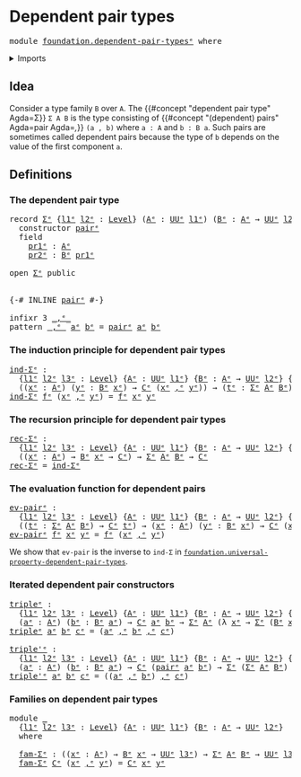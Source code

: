 # Dependent pair types

<pre class="Agda"><a id="33" class="Keyword">module</a> <a id="40" href="foundation.dependent-pair-types%25E1%25B5%2589.html" class="Module">foundation.dependent-pair-typesᵉ</a> <a id="73" class="Keyword">where</a>
</pre>
<details><summary>Imports</summary>

<pre class="Agda"><a id="129" class="Keyword">open</a> <a id="134" class="Keyword">import</a> <a id="141" href="foundation.universe-levels%25E1%25B5%2589.html" class="Module">foundation.universe-levelsᵉ</a>
</pre>
</details>

## Idea

Consider a type family `B` over `A`. The
{{#concept "dependent pair type" Agda=Σ}} `Σ A B` is the type consisting of
{{#concept "(dependent) pairs" Agda=pair Agda=_,_}} `(a , b)` where `a : A` and
`b : B a`. Such pairs are sometimes called dependent pairs because the type of
`b` depends on the value of the first component `a`.

## Definitions

### The dependent pair type

<pre class="Agda"><a id="578" class="Keyword">record</a> <a id="Σᵉ"></a><a id="585" href="foundation.dependent-pair-types%25E1%25B5%2589.html#585" class="Record">Σᵉ</a> <a id="588" class="Symbol">{</a><a id="589" href="foundation.dependent-pair-types%25E1%25B5%2589.html#589" class="Bound">l1ᵉ</a> <a id="593" href="foundation.dependent-pair-types%25E1%25B5%2589.html#593" class="Bound">l2ᵉ</a> <a id="597" class="Symbol">:</a> <a id="599" href="Agda.Primitive.html#742" class="Postulate">Level</a><a id="604" class="Symbol">}</a> <a id="606" class="Symbol">(</a><a id="607" href="foundation.dependent-pair-types%25E1%25B5%2589.html#607" class="Bound">Aᵉ</a> <a id="610" class="Symbol">:</a> <a id="612" href="Agda.Primitive.html#429" class="Primitive">UUᵉ</a> <a id="616" href="foundation.dependent-pair-types%25E1%25B5%2589.html#589" class="Bound">l1ᵉ</a><a id="619" class="Symbol">)</a> <a id="621" class="Symbol">(</a><a id="622" href="foundation.dependent-pair-types%25E1%25B5%2589.html#622" class="Bound">Bᵉ</a> <a id="625" class="Symbol">:</a> <a id="627" href="foundation.dependent-pair-types%25E1%25B5%2589.html#607" class="Bound">Aᵉ</a> <a id="630" class="Symbol">→</a> <a id="632" href="Agda.Primitive.html#429" class="Primitive">UUᵉ</a> <a id="636" href="foundation.dependent-pair-types%25E1%25B5%2589.html#593" class="Bound">l2ᵉ</a><a id="639" class="Symbol">)</a> <a id="641" class="Symbol">:</a> <a id="643" href="Agda.Primitive.html#429" class="Primitive">UUᵉ</a> <a id="647" class="Symbol">(</a><a id="648" href="foundation.dependent-pair-types%25E1%25B5%2589.html#589" class="Bound">l1ᵉ</a> <a id="652" href="Agda.Primitive.html#961" class="Primitive Operator">⊔</a> <a id="654" href="foundation.dependent-pair-types%25E1%25B5%2589.html#593" class="Bound">l2ᵉ</a><a id="657" class="Symbol">)</a> <a id="659" class="Keyword">where</a>
  <a id="667" class="Keyword">constructor</a> <a id="pairᵉ"></a><a id="679" href="foundation.dependent-pair-types%25E1%25B5%2589.html#679" class="InductiveConstructor">pairᵉ</a>
  <a id="687" class="Keyword">field</a>
    <a id="Σᵉ.pr1ᵉ"></a><a id="697" href="foundation.dependent-pair-types%25E1%25B5%2589.html#697" class="Field">pr1ᵉ</a> <a id="702" class="Symbol">:</a> <a id="704" href="foundation.dependent-pair-types%25E1%25B5%2589.html#607" class="Bound">Aᵉ</a>
    <a id="Σᵉ.pr2ᵉ"></a><a id="711" href="foundation.dependent-pair-types%25E1%25B5%2589.html#711" class="Field">pr2ᵉ</a> <a id="716" class="Symbol">:</a> <a id="718" href="foundation.dependent-pair-types%25E1%25B5%2589.html#622" class="Bound">Bᵉ</a> <a id="721" href="foundation.dependent-pair-types%25E1%25B5%2589.html#697" class="Field">pr1ᵉ</a>

<a id="727" class="Keyword">open</a> <a id="732" href="foundation.dependent-pair-types%25E1%25B5%2589.html#585" class="Module">Σᵉ</a> <a id="735" class="Keyword">public</a>


<a id="744" class="Symbol">{-#</a> <a id="748" class="Keyword">INLINE</a> <a id="755" href="foundation.dependent-pair-types%25E1%25B5%2589.html#679" class="InductiveConstructor">pairᵉ</a> <a id="761" class="Symbol">#-}</a>

<a id="766" class="Keyword">infixr</a> <a id="773" class="Number">3</a> <a id="775" href="foundation.dependent-pair-types%25E1%25B5%2589.html#788" class="InductiveConstructor Operator">_,ᵉ_</a>
<a id="780" class="Keyword">pattern</a> <a id="_,ᵉ_"></a><a id="788" href="foundation.dependent-pair-types%25E1%25B5%2589.html#788" class="InductiveConstructor Operator">_,ᵉ_</a> <a id="793" href="foundation.dependent-pair-types%25E1%25B5%2589.html#807" class="Bound">aᵉ</a> <a id="796" href="foundation.dependent-pair-types%25E1%25B5%2589.html#810" class="Bound">bᵉ</a> <a id="799" class="Symbol">=</a> <a id="801" href="foundation.dependent-pair-types%25E1%25B5%2589.html#679" class="InductiveConstructor">pairᵉ</a> <a id="807" href="foundation.dependent-pair-types%25E1%25B5%2589.html#807" class="Bound">aᵉ</a> <a id="810" href="foundation.dependent-pair-types%25E1%25B5%2589.html#810" class="Bound">bᵉ</a>
</pre>
### The induction principle for dependent pair types

<pre class="Agda"><a id="ind-Σᵉ"></a><a id="880" href="foundation.dependent-pair-types%25E1%25B5%2589.html#880" class="Function">ind-Σᵉ</a> <a id="887" class="Symbol">:</a>
  <a id="891" class="Symbol">{</a><a id="892" href="foundation.dependent-pair-types%25E1%25B5%2589.html#892" class="Bound">l1ᵉ</a> <a id="896" href="foundation.dependent-pair-types%25E1%25B5%2589.html#896" class="Bound">l2ᵉ</a> <a id="900" href="foundation.dependent-pair-types%25E1%25B5%2589.html#900" class="Bound">l3ᵉ</a> <a id="904" class="Symbol">:</a> <a id="906" href="Agda.Primitive.html#742" class="Postulate">Level</a><a id="911" class="Symbol">}</a> <a id="913" class="Symbol">{</a><a id="914" href="foundation.dependent-pair-types%25E1%25B5%2589.html#914" class="Bound">Aᵉ</a> <a id="917" class="Symbol">:</a> <a id="919" href="Agda.Primitive.html#429" class="Primitive">UUᵉ</a> <a id="923" href="foundation.dependent-pair-types%25E1%25B5%2589.html#892" class="Bound">l1ᵉ</a><a id="926" class="Symbol">}</a> <a id="928" class="Symbol">{</a><a id="929" href="foundation.dependent-pair-types%25E1%25B5%2589.html#929" class="Bound">Bᵉ</a> <a id="932" class="Symbol">:</a> <a id="934" href="foundation.dependent-pair-types%25E1%25B5%2589.html#914" class="Bound">Aᵉ</a> <a id="937" class="Symbol">→</a> <a id="939" href="Agda.Primitive.html#429" class="Primitive">UUᵉ</a> <a id="943" href="foundation.dependent-pair-types%25E1%25B5%2589.html#896" class="Bound">l2ᵉ</a><a id="946" class="Symbol">}</a> <a id="948" class="Symbol">{</a><a id="949" href="foundation.dependent-pair-types%25E1%25B5%2589.html#949" class="Bound">Cᵉ</a> <a id="952" class="Symbol">:</a> <a id="954" href="foundation.dependent-pair-types%25E1%25B5%2589.html#585" class="Record">Σᵉ</a> <a id="957" href="foundation.dependent-pair-types%25E1%25B5%2589.html#914" class="Bound">Aᵉ</a> <a id="960" href="foundation.dependent-pair-types%25E1%25B5%2589.html#929" class="Bound">Bᵉ</a> <a id="963" class="Symbol">→</a> <a id="965" href="Agda.Primitive.html#429" class="Primitive">UUᵉ</a> <a id="969" href="foundation.dependent-pair-types%25E1%25B5%2589.html#900" class="Bound">l3ᵉ</a><a id="972" class="Symbol">}</a> <a id="974" class="Symbol">→</a>
  <a id="978" class="Symbol">((</a><a id="980" href="foundation.dependent-pair-types%25E1%25B5%2589.html#980" class="Bound">xᵉ</a> <a id="983" class="Symbol">:</a> <a id="985" href="foundation.dependent-pair-types%25E1%25B5%2589.html#914" class="Bound">Aᵉ</a><a id="987" class="Symbol">)</a> <a id="989" class="Symbol">(</a><a id="990" href="foundation.dependent-pair-types%25E1%25B5%2589.html#990" class="Bound">yᵉ</a> <a id="993" class="Symbol">:</a> <a id="995" href="foundation.dependent-pair-types%25E1%25B5%2589.html#929" class="Bound">Bᵉ</a> <a id="998" href="foundation.dependent-pair-types%25E1%25B5%2589.html#980" class="Bound">xᵉ</a><a id="1000" class="Symbol">)</a> <a id="1002" class="Symbol">→</a> <a id="1004" href="foundation.dependent-pair-types%25E1%25B5%2589.html#949" class="Bound">Cᵉ</a> <a id="1007" class="Symbol">(</a><a id="1008" href="foundation.dependent-pair-types%25E1%25B5%2589.html#980" class="Bound">xᵉ</a> <a id="1011" href="foundation.dependent-pair-types%25E1%25B5%2589.html#788" class="InductiveConstructor Operator">,ᵉ</a> <a id="1014" href="foundation.dependent-pair-types%25E1%25B5%2589.html#990" class="Bound">yᵉ</a><a id="1016" class="Symbol">))</a> <a id="1019" class="Symbol">→</a> <a id="1021" class="Symbol">(</a><a id="1022" href="foundation.dependent-pair-types%25E1%25B5%2589.html#1022" class="Bound">tᵉ</a> <a id="1025" class="Symbol">:</a> <a id="1027" href="foundation.dependent-pair-types%25E1%25B5%2589.html#585" class="Record">Σᵉ</a> <a id="1030" href="foundation.dependent-pair-types%25E1%25B5%2589.html#914" class="Bound">Aᵉ</a> <a id="1033" href="foundation.dependent-pair-types%25E1%25B5%2589.html#929" class="Bound">Bᵉ</a><a id="1035" class="Symbol">)</a> <a id="1037" class="Symbol">→</a> <a id="1039" href="foundation.dependent-pair-types%25E1%25B5%2589.html#949" class="Bound">Cᵉ</a> <a id="1042" href="foundation.dependent-pair-types%25E1%25B5%2589.html#1022" class="Bound">tᵉ</a>
<a id="1045" href="foundation.dependent-pair-types%25E1%25B5%2589.html#880" class="Function">ind-Σᵉ</a> <a id="1052" href="foundation.dependent-pair-types%25E1%25B5%2589.html#1052" class="Bound">fᵉ</a> <a id="1055" class="Symbol">(</a><a id="1056" href="foundation.dependent-pair-types%25E1%25B5%2589.html#1056" class="Bound">xᵉ</a> <a id="1059" href="foundation.dependent-pair-types%25E1%25B5%2589.html#788" class="InductiveConstructor Operator">,ᵉ</a> <a id="1062" href="foundation.dependent-pair-types%25E1%25B5%2589.html#1062" class="Bound">yᵉ</a><a id="1064" class="Symbol">)</a> <a id="1066" class="Symbol">=</a> <a id="1068" href="foundation.dependent-pair-types%25E1%25B5%2589.html#1052" class="Bound">fᵉ</a> <a id="1071" href="foundation.dependent-pair-types%25E1%25B5%2589.html#1056" class="Bound">xᵉ</a> <a id="1074" href="foundation.dependent-pair-types%25E1%25B5%2589.html#1062" class="Bound">yᵉ</a>
</pre>
### The recursion principle for dependent pair types

<pre class="Agda"><a id="rec-Σᵉ"></a><a id="1144" href="foundation.dependent-pair-types%25E1%25B5%2589.html#1144" class="Function">rec-Σᵉ</a> <a id="1151" class="Symbol">:</a>
  <a id="1155" class="Symbol">{</a><a id="1156" href="foundation.dependent-pair-types%25E1%25B5%2589.html#1156" class="Bound">l1ᵉ</a> <a id="1160" href="foundation.dependent-pair-types%25E1%25B5%2589.html#1160" class="Bound">l2ᵉ</a> <a id="1164" href="foundation.dependent-pair-types%25E1%25B5%2589.html#1164" class="Bound">l3ᵉ</a> <a id="1168" class="Symbol">:</a> <a id="1170" href="Agda.Primitive.html#742" class="Postulate">Level</a><a id="1175" class="Symbol">}</a> <a id="1177" class="Symbol">{</a><a id="1178" href="foundation.dependent-pair-types%25E1%25B5%2589.html#1178" class="Bound">Aᵉ</a> <a id="1181" class="Symbol">:</a> <a id="1183" href="Agda.Primitive.html#429" class="Primitive">UUᵉ</a> <a id="1187" href="foundation.dependent-pair-types%25E1%25B5%2589.html#1156" class="Bound">l1ᵉ</a><a id="1190" class="Symbol">}</a> <a id="1192" class="Symbol">{</a><a id="1193" href="foundation.dependent-pair-types%25E1%25B5%2589.html#1193" class="Bound">Bᵉ</a> <a id="1196" class="Symbol">:</a> <a id="1198" href="foundation.dependent-pair-types%25E1%25B5%2589.html#1178" class="Bound">Aᵉ</a> <a id="1201" class="Symbol">→</a> <a id="1203" href="Agda.Primitive.html#429" class="Primitive">UUᵉ</a> <a id="1207" href="foundation.dependent-pair-types%25E1%25B5%2589.html#1160" class="Bound">l2ᵉ</a><a id="1210" class="Symbol">}</a> <a id="1212" class="Symbol">{</a><a id="1213" href="foundation.dependent-pair-types%25E1%25B5%2589.html#1213" class="Bound">Cᵉ</a> <a id="1216" class="Symbol">:</a> <a id="1218" href="Agda.Primitive.html#429" class="Primitive">UUᵉ</a> <a id="1222" href="foundation.dependent-pair-types%25E1%25B5%2589.html#1164" class="Bound">l3ᵉ</a><a id="1225" class="Symbol">}</a> <a id="1227" class="Symbol">→</a>
  <a id="1231" class="Symbol">((</a><a id="1233" href="foundation.dependent-pair-types%25E1%25B5%2589.html#1233" class="Bound">xᵉ</a> <a id="1236" class="Symbol">:</a> <a id="1238" href="foundation.dependent-pair-types%25E1%25B5%2589.html#1178" class="Bound">Aᵉ</a><a id="1240" class="Symbol">)</a> <a id="1242" class="Symbol">→</a> <a id="1244" href="foundation.dependent-pair-types%25E1%25B5%2589.html#1193" class="Bound">Bᵉ</a> <a id="1247" href="foundation.dependent-pair-types%25E1%25B5%2589.html#1233" class="Bound">xᵉ</a> <a id="1250" class="Symbol">→</a> <a id="1252" href="foundation.dependent-pair-types%25E1%25B5%2589.html#1213" class="Bound">Cᵉ</a><a id="1254" class="Symbol">)</a> <a id="1256" class="Symbol">→</a> <a id="1258" href="foundation.dependent-pair-types%25E1%25B5%2589.html#585" class="Record">Σᵉ</a> <a id="1261" href="foundation.dependent-pair-types%25E1%25B5%2589.html#1178" class="Bound">Aᵉ</a> <a id="1264" href="foundation.dependent-pair-types%25E1%25B5%2589.html#1193" class="Bound">Bᵉ</a> <a id="1267" class="Symbol">→</a> <a id="1269" href="foundation.dependent-pair-types%25E1%25B5%2589.html#1213" class="Bound">Cᵉ</a>
<a id="1272" href="foundation.dependent-pair-types%25E1%25B5%2589.html#1144" class="Function">rec-Σᵉ</a> <a id="1279" class="Symbol">=</a> <a id="1281" href="foundation.dependent-pair-types%25E1%25B5%2589.html#880" class="Function">ind-Σᵉ</a>
</pre>
### The evaluation function for dependent pairs

<pre class="Agda"><a id="ev-pairᵉ"></a><a id="1350" href="foundation.dependent-pair-types%25E1%25B5%2589.html#1350" class="Function">ev-pairᵉ</a> <a id="1359" class="Symbol">:</a>
  <a id="1363" class="Symbol">{</a><a id="1364" href="foundation.dependent-pair-types%25E1%25B5%2589.html#1364" class="Bound">l1ᵉ</a> <a id="1368" href="foundation.dependent-pair-types%25E1%25B5%2589.html#1368" class="Bound">l2ᵉ</a> <a id="1372" href="foundation.dependent-pair-types%25E1%25B5%2589.html#1372" class="Bound">l3ᵉ</a> <a id="1376" class="Symbol">:</a> <a id="1378" href="Agda.Primitive.html#742" class="Postulate">Level</a><a id="1383" class="Symbol">}</a> <a id="1385" class="Symbol">{</a><a id="1386" href="foundation.dependent-pair-types%25E1%25B5%2589.html#1386" class="Bound">Aᵉ</a> <a id="1389" class="Symbol">:</a> <a id="1391" href="Agda.Primitive.html#429" class="Primitive">UUᵉ</a> <a id="1395" href="foundation.dependent-pair-types%25E1%25B5%2589.html#1364" class="Bound">l1ᵉ</a><a id="1398" class="Symbol">}</a> <a id="1400" class="Symbol">{</a><a id="1401" href="foundation.dependent-pair-types%25E1%25B5%2589.html#1401" class="Bound">Bᵉ</a> <a id="1404" class="Symbol">:</a> <a id="1406" href="foundation.dependent-pair-types%25E1%25B5%2589.html#1386" class="Bound">Aᵉ</a> <a id="1409" class="Symbol">→</a> <a id="1411" href="Agda.Primitive.html#429" class="Primitive">UUᵉ</a> <a id="1415" href="foundation.dependent-pair-types%25E1%25B5%2589.html#1368" class="Bound">l2ᵉ</a><a id="1418" class="Symbol">}</a> <a id="1420" class="Symbol">{</a><a id="1421" href="foundation.dependent-pair-types%25E1%25B5%2589.html#1421" class="Bound">Cᵉ</a> <a id="1424" class="Symbol">:</a> <a id="1426" href="foundation.dependent-pair-types%25E1%25B5%2589.html#585" class="Record">Σᵉ</a> <a id="1429" href="foundation.dependent-pair-types%25E1%25B5%2589.html#1386" class="Bound">Aᵉ</a> <a id="1432" href="foundation.dependent-pair-types%25E1%25B5%2589.html#1401" class="Bound">Bᵉ</a> <a id="1435" class="Symbol">→</a> <a id="1437" href="Agda.Primitive.html#429" class="Primitive">UUᵉ</a> <a id="1441" href="foundation.dependent-pair-types%25E1%25B5%2589.html#1372" class="Bound">l3ᵉ</a><a id="1444" class="Symbol">}</a> <a id="1446" class="Symbol">→</a>
  <a id="1450" class="Symbol">((</a><a id="1452" href="foundation.dependent-pair-types%25E1%25B5%2589.html#1452" class="Bound">tᵉ</a> <a id="1455" class="Symbol">:</a> <a id="1457" href="foundation.dependent-pair-types%25E1%25B5%2589.html#585" class="Record">Σᵉ</a> <a id="1460" href="foundation.dependent-pair-types%25E1%25B5%2589.html#1386" class="Bound">Aᵉ</a> <a id="1463" href="foundation.dependent-pair-types%25E1%25B5%2589.html#1401" class="Bound">Bᵉ</a><a id="1465" class="Symbol">)</a> <a id="1467" class="Symbol">→</a> <a id="1469" href="foundation.dependent-pair-types%25E1%25B5%2589.html#1421" class="Bound">Cᵉ</a> <a id="1472" href="foundation.dependent-pair-types%25E1%25B5%2589.html#1452" class="Bound">tᵉ</a><a id="1474" class="Symbol">)</a> <a id="1476" class="Symbol">→</a> <a id="1478" class="Symbol">(</a><a id="1479" href="foundation.dependent-pair-types%25E1%25B5%2589.html#1479" class="Bound">xᵉ</a> <a id="1482" class="Symbol">:</a> <a id="1484" href="foundation.dependent-pair-types%25E1%25B5%2589.html#1386" class="Bound">Aᵉ</a><a id="1486" class="Symbol">)</a> <a id="1488" class="Symbol">(</a><a id="1489" href="foundation.dependent-pair-types%25E1%25B5%2589.html#1489" class="Bound">yᵉ</a> <a id="1492" class="Symbol">:</a> <a id="1494" href="foundation.dependent-pair-types%25E1%25B5%2589.html#1401" class="Bound">Bᵉ</a> <a id="1497" href="foundation.dependent-pair-types%25E1%25B5%2589.html#1479" class="Bound">xᵉ</a><a id="1499" class="Symbol">)</a> <a id="1501" class="Symbol">→</a> <a id="1503" href="foundation.dependent-pair-types%25E1%25B5%2589.html#1421" class="Bound">Cᵉ</a> <a id="1506" class="Symbol">(</a><a id="1507" href="foundation.dependent-pair-types%25E1%25B5%2589.html#1479" class="Bound">xᵉ</a> <a id="1510" href="foundation.dependent-pair-types%25E1%25B5%2589.html#788" class="InductiveConstructor Operator">,ᵉ</a> <a id="1513" href="foundation.dependent-pair-types%25E1%25B5%2589.html#1489" class="Bound">yᵉ</a><a id="1515" class="Symbol">)</a>
<a id="1517" href="foundation.dependent-pair-types%25E1%25B5%2589.html#1350" class="Function">ev-pairᵉ</a> <a id="1526" href="foundation.dependent-pair-types%25E1%25B5%2589.html#1526" class="Bound">fᵉ</a> <a id="1529" href="foundation.dependent-pair-types%25E1%25B5%2589.html#1529" class="Bound">xᵉ</a> <a id="1532" href="foundation.dependent-pair-types%25E1%25B5%2589.html#1532" class="Bound">yᵉ</a> <a id="1535" class="Symbol">=</a> <a id="1537" href="foundation.dependent-pair-types%25E1%25B5%2589.html#1526" class="Bound">fᵉ</a> <a id="1540" class="Symbol">(</a><a id="1541" href="foundation.dependent-pair-types%25E1%25B5%2589.html#1529" class="Bound">xᵉ</a> <a id="1544" href="foundation.dependent-pair-types%25E1%25B5%2589.html#788" class="InductiveConstructor Operator">,ᵉ</a> <a id="1547" href="foundation.dependent-pair-types%25E1%25B5%2589.html#1532" class="Bound">yᵉ</a><a id="1549" class="Symbol">)</a>
</pre>
We show that `ev-pair` is the inverse to `ind-Σ` in
[`foundation.universal-property-dependent-pair-types`](foundation.universal-property-dependent-pair-types.md).

### Iterated dependent pair constructors

<pre class="Agda"><a id="tripleᵉ"></a><a id="1770" href="foundation.dependent-pair-types%25E1%25B5%2589.html#1770" class="Function">tripleᵉ</a> <a id="1778" class="Symbol">:</a>
  <a id="1782" class="Symbol">{</a><a id="1783" href="foundation.dependent-pair-types%25E1%25B5%2589.html#1783" class="Bound">l1ᵉ</a> <a id="1787" href="foundation.dependent-pair-types%25E1%25B5%2589.html#1787" class="Bound">l2ᵉ</a> <a id="1791" href="foundation.dependent-pair-types%25E1%25B5%2589.html#1791" class="Bound">l3ᵉ</a> <a id="1795" class="Symbol">:</a> <a id="1797" href="Agda.Primitive.html#742" class="Postulate">Level</a><a id="1802" class="Symbol">}</a> <a id="1804" class="Symbol">{</a><a id="1805" href="foundation.dependent-pair-types%25E1%25B5%2589.html#1805" class="Bound">Aᵉ</a> <a id="1808" class="Symbol">:</a> <a id="1810" href="Agda.Primitive.html#429" class="Primitive">UUᵉ</a> <a id="1814" href="foundation.dependent-pair-types%25E1%25B5%2589.html#1783" class="Bound">l1ᵉ</a><a id="1817" class="Symbol">}</a> <a id="1819" class="Symbol">{</a><a id="1820" href="foundation.dependent-pair-types%25E1%25B5%2589.html#1820" class="Bound">Bᵉ</a> <a id="1823" class="Symbol">:</a> <a id="1825" href="foundation.dependent-pair-types%25E1%25B5%2589.html#1805" class="Bound">Aᵉ</a> <a id="1828" class="Symbol">→</a> <a id="1830" href="Agda.Primitive.html#429" class="Primitive">UUᵉ</a> <a id="1834" href="foundation.dependent-pair-types%25E1%25B5%2589.html#1787" class="Bound">l2ᵉ</a><a id="1837" class="Symbol">}</a> <a id="1839" class="Symbol">{</a><a id="1840" href="foundation.dependent-pair-types%25E1%25B5%2589.html#1840" class="Bound">Cᵉ</a> <a id="1843" class="Symbol">:</a> <a id="1845" class="Symbol">(</a><a id="1846" href="foundation.dependent-pair-types%25E1%25B5%2589.html#1846" class="Bound">xᵉ</a> <a id="1849" class="Symbol">:</a> <a id="1851" href="foundation.dependent-pair-types%25E1%25B5%2589.html#1805" class="Bound">Aᵉ</a><a id="1853" class="Symbol">)</a> <a id="1855" class="Symbol">→</a> <a id="1857" href="foundation.dependent-pair-types%25E1%25B5%2589.html#1820" class="Bound">Bᵉ</a> <a id="1860" href="foundation.dependent-pair-types%25E1%25B5%2589.html#1846" class="Bound">xᵉ</a> <a id="1863" class="Symbol">→</a> <a id="1865" href="Agda.Primitive.html#429" class="Primitive">UUᵉ</a> <a id="1869" href="foundation.dependent-pair-types%25E1%25B5%2589.html#1791" class="Bound">l3ᵉ</a><a id="1872" class="Symbol">}</a> <a id="1874" class="Symbol">→</a>
  <a id="1878" class="Symbol">(</a><a id="1879" href="foundation.dependent-pair-types%25E1%25B5%2589.html#1879" class="Bound">aᵉ</a> <a id="1882" class="Symbol">:</a> <a id="1884" href="foundation.dependent-pair-types%25E1%25B5%2589.html#1805" class="Bound">Aᵉ</a><a id="1886" class="Symbol">)</a> <a id="1888" class="Symbol">(</a><a id="1889" href="foundation.dependent-pair-types%25E1%25B5%2589.html#1889" class="Bound">bᵉ</a> <a id="1892" class="Symbol">:</a> <a id="1894" href="foundation.dependent-pair-types%25E1%25B5%2589.html#1820" class="Bound">Bᵉ</a> <a id="1897" href="foundation.dependent-pair-types%25E1%25B5%2589.html#1879" class="Bound">aᵉ</a><a id="1899" class="Symbol">)</a> <a id="1901" class="Symbol">→</a> <a id="1903" href="foundation.dependent-pair-types%25E1%25B5%2589.html#1840" class="Bound">Cᵉ</a> <a id="1906" href="foundation.dependent-pair-types%25E1%25B5%2589.html#1879" class="Bound">aᵉ</a> <a id="1909" href="foundation.dependent-pair-types%25E1%25B5%2589.html#1889" class="Bound">bᵉ</a> <a id="1912" class="Symbol">→</a> <a id="1914" href="foundation.dependent-pair-types%25E1%25B5%2589.html#585" class="Record">Σᵉ</a> <a id="1917" href="foundation.dependent-pair-types%25E1%25B5%2589.html#1805" class="Bound">Aᵉ</a> <a id="1920" class="Symbol">(λ</a> <a id="1923" href="foundation.dependent-pair-types%25E1%25B5%2589.html#1923" class="Bound">xᵉ</a> <a id="1926" class="Symbol">→</a> <a id="1928" href="foundation.dependent-pair-types%25E1%25B5%2589.html#585" class="Record">Σᵉ</a> <a id="1931" class="Symbol">(</a><a id="1932" href="foundation.dependent-pair-types%25E1%25B5%2589.html#1820" class="Bound">Bᵉ</a> <a id="1935" href="foundation.dependent-pair-types%25E1%25B5%2589.html#1923" class="Bound">xᵉ</a><a id="1937" class="Symbol">)</a> <a id="1939" class="Symbol">(</a><a id="1940" href="foundation.dependent-pair-types%25E1%25B5%2589.html#1840" class="Bound">Cᵉ</a> <a id="1943" href="foundation.dependent-pair-types%25E1%25B5%2589.html#1923" class="Bound">xᵉ</a><a id="1945" class="Symbol">))</a>
<a id="1948" href="foundation.dependent-pair-types%25E1%25B5%2589.html#1770" class="Function">tripleᵉ</a> <a id="1956" href="foundation.dependent-pair-types%25E1%25B5%2589.html#1956" class="Bound">aᵉ</a> <a id="1959" href="foundation.dependent-pair-types%25E1%25B5%2589.html#1959" class="Bound">bᵉ</a> <a id="1962" href="foundation.dependent-pair-types%25E1%25B5%2589.html#1962" class="Bound">cᵉ</a> <a id="1965" class="Symbol">=</a> <a id="1967" class="Symbol">(</a><a id="1968" href="foundation.dependent-pair-types%25E1%25B5%2589.html#1956" class="Bound">aᵉ</a> <a id="1971" href="foundation.dependent-pair-types%25E1%25B5%2589.html#788" class="InductiveConstructor Operator">,ᵉ</a> <a id="1974" href="foundation.dependent-pair-types%25E1%25B5%2589.html#1959" class="Bound">bᵉ</a> <a id="1977" href="foundation.dependent-pair-types%25E1%25B5%2589.html#788" class="InductiveConstructor Operator">,ᵉ</a> <a id="1980" href="foundation.dependent-pair-types%25E1%25B5%2589.html#1962" class="Bound">cᵉ</a><a id="1982" class="Symbol">)</a>

<a id="triple&#39;ᵉ"></a><a id="1985" href="foundation.dependent-pair-types%25E1%25B5%2589.html#1985" class="Function">triple&#39;ᵉ</a> <a id="1994" class="Symbol">:</a>
  <a id="1998" class="Symbol">{</a><a id="1999" href="foundation.dependent-pair-types%25E1%25B5%2589.html#1999" class="Bound">l1ᵉ</a> <a id="2003" href="foundation.dependent-pair-types%25E1%25B5%2589.html#2003" class="Bound">l2ᵉ</a> <a id="2007" href="foundation.dependent-pair-types%25E1%25B5%2589.html#2007" class="Bound">l3ᵉ</a> <a id="2011" class="Symbol">:</a> <a id="2013" href="Agda.Primitive.html#742" class="Postulate">Level</a><a id="2018" class="Symbol">}</a> <a id="2020" class="Symbol">{</a><a id="2021" href="foundation.dependent-pair-types%25E1%25B5%2589.html#2021" class="Bound">Aᵉ</a> <a id="2024" class="Symbol">:</a> <a id="2026" href="Agda.Primitive.html#429" class="Primitive">UUᵉ</a> <a id="2030" href="foundation.dependent-pair-types%25E1%25B5%2589.html#1999" class="Bound">l1ᵉ</a><a id="2033" class="Symbol">}</a> <a id="2035" class="Symbol">{</a><a id="2036" href="foundation.dependent-pair-types%25E1%25B5%2589.html#2036" class="Bound">Bᵉ</a> <a id="2039" class="Symbol">:</a> <a id="2041" href="foundation.dependent-pair-types%25E1%25B5%2589.html#2021" class="Bound">Aᵉ</a> <a id="2044" class="Symbol">→</a> <a id="2046" href="Agda.Primitive.html#429" class="Primitive">UUᵉ</a> <a id="2050" href="foundation.dependent-pair-types%25E1%25B5%2589.html#2003" class="Bound">l2ᵉ</a><a id="2053" class="Symbol">}</a> <a id="2055" class="Symbol">{</a><a id="2056" href="foundation.dependent-pair-types%25E1%25B5%2589.html#2056" class="Bound">Cᵉ</a> <a id="2059" class="Symbol">:</a> <a id="2061" href="foundation.dependent-pair-types%25E1%25B5%2589.html#585" class="Record">Σᵉ</a> <a id="2064" href="foundation.dependent-pair-types%25E1%25B5%2589.html#2021" class="Bound">Aᵉ</a> <a id="2067" href="foundation.dependent-pair-types%25E1%25B5%2589.html#2036" class="Bound">Bᵉ</a> <a id="2070" class="Symbol">→</a> <a id="2072" href="Agda.Primitive.html#429" class="Primitive">UUᵉ</a> <a id="2076" href="foundation.dependent-pair-types%25E1%25B5%2589.html#2007" class="Bound">l3ᵉ</a><a id="2079" class="Symbol">}</a> <a id="2081" class="Symbol">→</a>
  <a id="2085" class="Symbol">(</a><a id="2086" href="foundation.dependent-pair-types%25E1%25B5%2589.html#2086" class="Bound">aᵉ</a> <a id="2089" class="Symbol">:</a> <a id="2091" href="foundation.dependent-pair-types%25E1%25B5%2589.html#2021" class="Bound">Aᵉ</a><a id="2093" class="Symbol">)</a> <a id="2095" class="Symbol">(</a><a id="2096" href="foundation.dependent-pair-types%25E1%25B5%2589.html#2096" class="Bound">bᵉ</a> <a id="2099" class="Symbol">:</a> <a id="2101" href="foundation.dependent-pair-types%25E1%25B5%2589.html#2036" class="Bound">Bᵉ</a> <a id="2104" href="foundation.dependent-pair-types%25E1%25B5%2589.html#2086" class="Bound">aᵉ</a><a id="2106" class="Symbol">)</a> <a id="2108" class="Symbol">→</a> <a id="2110" href="foundation.dependent-pair-types%25E1%25B5%2589.html#2056" class="Bound">Cᵉ</a> <a id="2113" class="Symbol">(</a><a id="2114" href="foundation.dependent-pair-types%25E1%25B5%2589.html#679" class="InductiveConstructor">pairᵉ</a> <a id="2120" href="foundation.dependent-pair-types%25E1%25B5%2589.html#2086" class="Bound">aᵉ</a> <a id="2123" href="foundation.dependent-pair-types%25E1%25B5%2589.html#2096" class="Bound">bᵉ</a><a id="2125" class="Symbol">)</a> <a id="2127" class="Symbol">→</a> <a id="2129" href="foundation.dependent-pair-types%25E1%25B5%2589.html#585" class="Record">Σᵉ</a> <a id="2132" class="Symbol">(</a><a id="2133" href="foundation.dependent-pair-types%25E1%25B5%2589.html#585" class="Record">Σᵉ</a> <a id="2136" href="foundation.dependent-pair-types%25E1%25B5%2589.html#2021" class="Bound">Aᵉ</a> <a id="2139" href="foundation.dependent-pair-types%25E1%25B5%2589.html#2036" class="Bound">Bᵉ</a><a id="2141" class="Symbol">)</a> <a id="2143" href="foundation.dependent-pair-types%25E1%25B5%2589.html#2056" class="Bound">Cᵉ</a>
<a id="2146" href="foundation.dependent-pair-types%25E1%25B5%2589.html#1985" class="Function">triple&#39;ᵉ</a> <a id="2155" href="foundation.dependent-pair-types%25E1%25B5%2589.html#2155" class="Bound">aᵉ</a> <a id="2158" href="foundation.dependent-pair-types%25E1%25B5%2589.html#2158" class="Bound">bᵉ</a> <a id="2161" href="foundation.dependent-pair-types%25E1%25B5%2589.html#2161" class="Bound">cᵉ</a> <a id="2164" class="Symbol">=</a> <a id="2166" class="Symbol">((</a><a id="2168" href="foundation.dependent-pair-types%25E1%25B5%2589.html#2155" class="Bound">aᵉ</a> <a id="2171" href="foundation.dependent-pair-types%25E1%25B5%2589.html#788" class="InductiveConstructor Operator">,ᵉ</a> <a id="2174" href="foundation.dependent-pair-types%25E1%25B5%2589.html#2158" class="Bound">bᵉ</a><a id="2176" class="Symbol">)</a> <a id="2178" href="foundation.dependent-pair-types%25E1%25B5%2589.html#788" class="InductiveConstructor Operator">,ᵉ</a> <a id="2181" href="foundation.dependent-pair-types%25E1%25B5%2589.html#2161" class="Bound">cᵉ</a><a id="2183" class="Symbol">)</a>
</pre>
### Families on dependent pair types

<pre class="Agda"><a id="2236" class="Keyword">module</a> <a id="2243" href="foundation.dependent-pair-types%25E1%25B5%2589.html#2243" class="Module">_</a>
  <a id="2247" class="Symbol">{</a><a id="2248" href="foundation.dependent-pair-types%25E1%25B5%2589.html#2248" class="Bound">l1ᵉ</a> <a id="2252" href="foundation.dependent-pair-types%25E1%25B5%2589.html#2252" class="Bound">l2ᵉ</a> <a id="2256" href="foundation.dependent-pair-types%25E1%25B5%2589.html#2256" class="Bound">l3ᵉ</a> <a id="2260" class="Symbol">:</a> <a id="2262" href="Agda.Primitive.html#742" class="Postulate">Level</a><a id="2267" class="Symbol">}</a> <a id="2269" class="Symbol">{</a><a id="2270" href="foundation.dependent-pair-types%25E1%25B5%2589.html#2270" class="Bound">Aᵉ</a> <a id="2273" class="Symbol">:</a> <a id="2275" href="Agda.Primitive.html#429" class="Primitive">UUᵉ</a> <a id="2279" href="foundation.dependent-pair-types%25E1%25B5%2589.html#2248" class="Bound">l1ᵉ</a><a id="2282" class="Symbol">}</a> <a id="2284" class="Symbol">{</a><a id="2285" href="foundation.dependent-pair-types%25E1%25B5%2589.html#2285" class="Bound">Bᵉ</a> <a id="2288" class="Symbol">:</a> <a id="2290" href="foundation.dependent-pair-types%25E1%25B5%2589.html#2270" class="Bound">Aᵉ</a> <a id="2293" class="Symbol">→</a> <a id="2295" href="Agda.Primitive.html#429" class="Primitive">UUᵉ</a> <a id="2299" href="foundation.dependent-pair-types%25E1%25B5%2589.html#2252" class="Bound">l2ᵉ</a><a id="2302" class="Symbol">}</a>
  <a id="2306" class="Keyword">where</a>

  <a id="2315" href="foundation.dependent-pair-types%25E1%25B5%2589.html#2315" class="Function">fam-Σᵉ</a> <a id="2322" class="Symbol">:</a> <a id="2324" class="Symbol">((</a><a id="2326" href="foundation.dependent-pair-types%25E1%25B5%2589.html#2326" class="Bound">xᵉ</a> <a id="2329" class="Symbol">:</a> <a id="2331" href="foundation.dependent-pair-types%25E1%25B5%2589.html#2270" class="Bound">Aᵉ</a><a id="2333" class="Symbol">)</a> <a id="2335" class="Symbol">→</a> <a id="2337" href="foundation.dependent-pair-types%25E1%25B5%2589.html#2285" class="Bound">Bᵉ</a> <a id="2340" href="foundation.dependent-pair-types%25E1%25B5%2589.html#2326" class="Bound">xᵉ</a> <a id="2343" class="Symbol">→</a> <a id="2345" href="Agda.Primitive.html#429" class="Primitive">UUᵉ</a> <a id="2349" href="foundation.dependent-pair-types%25E1%25B5%2589.html#2256" class="Bound">l3ᵉ</a><a id="2352" class="Symbol">)</a> <a id="2354" class="Symbol">→</a> <a id="2356" href="foundation.dependent-pair-types%25E1%25B5%2589.html#585" class="Record">Σᵉ</a> <a id="2359" href="foundation.dependent-pair-types%25E1%25B5%2589.html#2270" class="Bound">Aᵉ</a> <a id="2362" href="foundation.dependent-pair-types%25E1%25B5%2589.html#2285" class="Bound">Bᵉ</a> <a id="2365" class="Symbol">→</a> <a id="2367" href="Agda.Primitive.html#429" class="Primitive">UUᵉ</a> <a id="2371" href="foundation.dependent-pair-types%25E1%25B5%2589.html#2256" class="Bound">l3ᵉ</a>
  <a id="2377" href="foundation.dependent-pair-types%25E1%25B5%2589.html#2315" class="Function">fam-Σᵉ</a> <a id="2384" href="foundation.dependent-pair-types%25E1%25B5%2589.html#2384" class="Bound">Cᵉ</a> <a id="2387" class="Symbol">(</a><a id="2388" href="foundation.dependent-pair-types%25E1%25B5%2589.html#2388" class="Bound">xᵉ</a> <a id="2391" href="foundation.dependent-pair-types%25E1%25B5%2589.html#788" class="InductiveConstructor Operator">,ᵉ</a> <a id="2394" href="foundation.dependent-pair-types%25E1%25B5%2589.html#2394" class="Bound">yᵉ</a><a id="2396" class="Symbol">)</a> <a id="2398" class="Symbol">=</a> <a id="2400" href="foundation.dependent-pair-types%25E1%25B5%2589.html#2384" class="Bound">Cᵉ</a> <a id="2403" href="foundation.dependent-pair-types%25E1%25B5%2589.html#2388" class="Bound">xᵉ</a> <a id="2406" href="foundation.dependent-pair-types%25E1%25B5%2589.html#2394" class="Bound">yᵉ</a>
</pre>